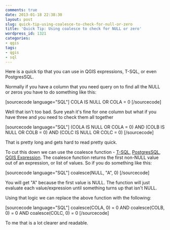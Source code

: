 ```yaml
---
comments: true
date: 2013-01-18 22:38:30
layout: post
slug: quick-tip-using-coalesce-to-check-for-null-or-zero
title: 'Quick Tip: Using coalesce to check for NULL or zero'
wordpress_id: 1321
categories:
- qgis
tags:
- qgis
- sql
---
```


Here is a quick tip that you can use in QGIS expressions, T-SQL, or even PostgresSQL.

Normally if you have a column that you need query on to find all the NULL or zeros you have to do something like this:

[sourcecode language="SQL"]
COLA IS NULL OR COLA = 0
[/sourcecode]

Well that isn't too bad. Sure yeah it's fine for one column but what if you have three and you need to check them all together

[sourcecode language="SQL"]
(COLA IS NULL OR COLA = 0) AND (COLB IS NULL OR COLB = 0) AND (COLC IS NULL OR COLC = 0)
[/sourcecode]

That is pretty long and gets hard to read pretty quick.

To cut this down we can use the coalesce function - [T-SQL](http://msdn.microsoft.com/en-us/library/ms190349.aspx), [PostgresSQL](http://www.postgresql.org/docs/8.1/static/functions-conditional.html), [QGIS Expression](https://raw.github.com/qgis/Quantum-GIS/master/resources/function_help/coalesce-en_US). The coalesce function returns the first non-NULL value out of an expression, or list of values. So if you do something like this:

[sourcecode language="SQL"]
coalesce(NULL, "A", 0)
[/sourcecode]

You will get "A" because the first value is NULL. The function will just evaluate each value/expression until something turns up that isn't NULL.

Using that logic we can replace the above function with the following:

[sourcecode language="SQL"]
coalesce(COLA, 0) = 0 AND coalesce(COLB, 0) = 0 AND coalesce(COLC, 0) = 0
[/sourcecode]

To me that is a lot clearer and readable.
